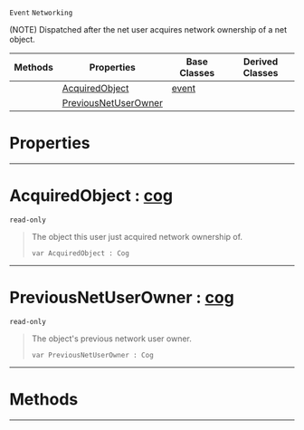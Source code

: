  `Event` `Networking`



(NOTE) Dispatched after the net user acquires network ownership of a net object.

|Methods|Properties|Base Classes|Derived Classes|
|---|---|---|---|
| |[ AcquiredObject](https://github.com/PlasmaEngine/PlasmaDocs/blob/master/code_reference/class_reference/netuseracquiredobjectownership.markdown#acquiredobject-plasma-engi)|[event](https://github.com/PlasmaEngine/PlasmaDocs/blob/master/code_reference/class_reference/event.markdown)| |
| |[ PreviousNetUserOwner](https://github.com/PlasmaEngine/PlasmaDocs/blob/master/code_reference/class_reference/netuseracquiredobjectownership.markdown#previousnetuserowner-zer)| | |


 #  Properties


---  
 #  AcquiredObject : [cog](https://github.com/PlasmaEngine/PlasmaDocs/blob/master/code_reference/class_reference/cog.markdown)

 `read-only`

> The object this user just acquired network ownership of.
> ``` lang=cpp, name=Lightning
> var AcquiredObject : Cog


---  
 #  PreviousNetUserOwner : [cog](https://github.com/PlasmaEngine/PlasmaDocs/blob/master/code_reference/class_reference/cog.markdown)

 `read-only`

> The object's previous network user owner.
> ``` lang=cpp, name=Lightning
> var PreviousNetUserOwner : Cog


---  
 #  Methods


---  
 

 